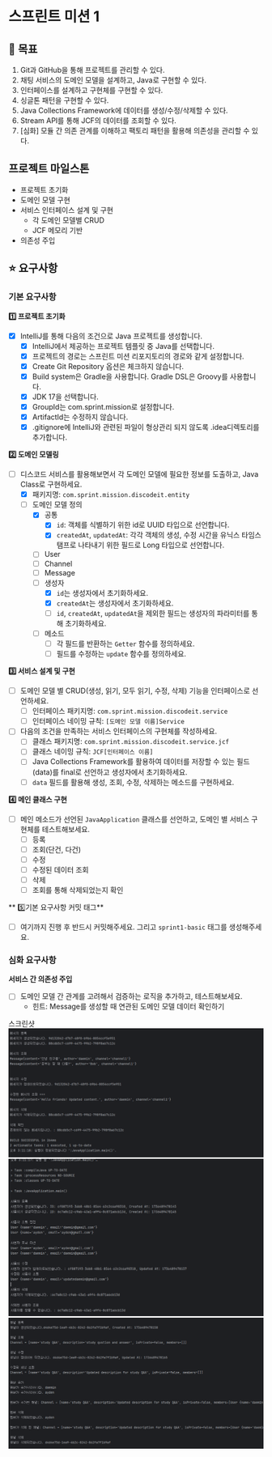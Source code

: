 # 스프린트 미션 1

## 🚀 목표

1. Git과 GitHub을 통해 프로젝트를 관리할 수 있다.
2. 채팅 서비스의 도메인 모델을 설계하고, Java로 구현할 수 있다.
3. 인터페이스를 설계하고 구현체를 구현할 수 있다.
4. 싱글톤 패턴을 구현할 수 있다.
5. Java Collections Framework에 데이터를 생성/수정/삭제할 수 있다.
6. Stream API를 통해 JCF의 데이터를 조회할 수 있다.
7. [심화] 모듈 간 의존 관계를 이해하고 팩토리 패턴을 활용해 의존성을 관리할 수 있다.

## 프로젝트 마일스톤

- 프로젝트 초기화
- 도메인 모델 구현
- 서비스 인터페이스 설계 및 구현
    - 각 도메인 모델별 CRUD
    - JCF 메모리 기반
- 의존성 주입

## ⭐ 요구사항

### 기본 요구사항

**1️⃣ 프로젝트 초기화**

- [x] IntelliJ를 통해 다음의 조건으로 Java 프로젝트를 생성합니다.
    - [x]  IntelliJ에서 제공하는 프로젝트 템플릿 중 Java를 선택합니다.
    - [x]  프로젝트의 경로는 스프린트 미션 리포지토리의 경로와 같게 설정합니다.
    - [x]  Create Git Repository 옵션은 체크하지 않습니다.
    - [x]  Build system은 Gradle을 사용합니다. Gradle DSL은 Groovy를 사용합니다.
    - [x]  JDK 17을 선택합니다.
    - [x]  GroupId는 com.sprint.mission로 설정합니다.
    - [x]  ArtifactId는 수정하지 않습니다.
    - [x]  .gitignore에 IntelliJ와 관련된 파일이 형상관리 되지 않도록 .idea디렉토리를 추가합니다.

**2️⃣ 도메인 모델링**

- [ ] 디스코드 서비스를 활용해보면서 각 도메인 모델에 필요한 정보를 도출하고, Java Class로 구현하세요.
    - [x] 패키지명: `com.sprint.mission.discodeit.entity`
    - [ ] 도메인 모델 정의
        - [x] 공통
            - [x] `id`: 객체를 식별하기 위한 id로 UUID 타입으로 선언합니다.
            - [x] `createdAt`, `updatedAt`: 각각 객체의 생성, 수정 시간을 유닉스 타임스탬프로 나타내기 위한 필드로 Long 타입으로 선언합니다.
        -[ ] User
        - [ ] Channel
        - [ ] Message
        -[ ] 생성자
            - [x] `id`는 생성자에서 초기화하세요.
            - [x] `createdAt`는 생성자에서 초기화하세요.
            - [ ] `id`, `createdAt`, `updatedAt`을 제외한 필드는 생성자의 파라미터를 통해 초기화하세요.
        - [ ] 메소드
            - [ ] 각 필드를 반환하는 `Getter` 함수를 정의하세요.
            - [ ] 필드를 수정하는 `update` 함수를 정의하세요.

**3️⃣ 서비스 설계 및 구현**

- [ ] 도메인 모델 별 CRUD(생성, 읽기, 모두 읽기, 수정, 삭제) 기능을 인터페이스로 선언하세요.
    - [ ] 인터페이스 패키지명: `com.sprint.mission.discodeit.service`
    - [ ] 인터페이스 네이밍 규칙: `[도메인 모델 이름]Service`
- [ ] 다음의 조건을 만족하는 서비스 인터페이스의 구현체를 작성하세요.
    - [ ] 클래스 패키지명: `com.sprint.mission.discodeit.service.jcf`
    - [ ] 클래스 네이밍 규칙: `JCF[인터페이스 이름]`
    - [ ] Java Collections Framework를 활용하여 데이터를 저장할 수 있는 필드(data)를 final로 선언하고 생성자에서 초기화하세요.
    - [ ] `data` 필드를 활용해 생성, 조회, 수정, 삭제하는 메소드를 구현하세요.

**4️⃣ 메인 클래스 구현**

- [ ] 메인 메소드가 선언된 `JavaApplication` 클래스를 선언하고, 도메인 별 서비스 구현체를 테스트해보세요.
    - [ ] 등록
    - [ ] 조회(단건, 다건)
    - [ ] 수정
    - [ ] 수정된 데이터 조회
    - [ ] 삭제
    - [ ] 조회를 통해 삭제되었는지 확인

** 5️⃣기본 요구사항 커밋 태그**

- [ ] 여기까지 진행 후 반드시 커밋해주세요. 그리고 `sprint1-basic` 태그를 생성해주세요.

### 심화 요구사항

**서비스 간 의존성 주입**

- [ ] 도메인 모델 간 관계를 고려해서 검증하는 로직을 추가하고, 테스트해보세요.
    - 힌트: Message를 생성할 때 연관된 도메인 모델 데이터 확인하기

스크린샷
![메시지캡처.png](data/%EB%A9%94%EC%8B%9C%EC%A7%80%EC%BA%A1%EC%B2%98.png)
![진짜사용자.png](data/%EC%A7%84%EC%A7%9C%EC%82%AC%EC%9A%A9%EC%9E%90.png)
![채널캡처.png](data/%EC%B1%84%EB%84%90%EC%BA%A1%EC%B2%98.png)